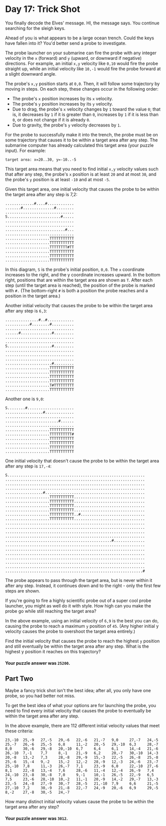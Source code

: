 # Day 17: Trick Shot

You finally decode the Elves' message. HI, the message says. You continue
searching for the sleigh keys.

Ahead of you is what appears to be a large ocean trench. Could the keys have
fallen into it? You'd better send a probe to investigate.

The probe launcher on your submarine can fire the probe with any integer
velocity in the `x` (forward) and `y` (upward, or downward if negative)
directions. For example, an initial `x,y` velocity like `0,10` would fire the
probe straight up, while an initial velocity like `10,-1` would fire the probe
forward at a slight downward angle.

The probe's `x,y` position starts at `0,0`. Then, it will follow some trajectory
by moving in steps. On each step, these changes occur in the following order:

* The probe's `x` position increases by its `x` velocity.
* The probe's `y` position increases by its `y` velocity.
* Due to drag, the probe's `x` velocity changes by `1` toward the value `0`;
  that is, it decreases by `1` if it is greater than `0`, increases by `1` if it
  is less than `0`, or does not change if it is already `0`.
* Due to gravity, the probe's `y` velocity decreases by `1`.

For the probe to successfully make it into the trench, the probe must be on some
trajectory that causes it to be within a target area after any step. The
submarine computer has already calculated this target area (your puzzle input).
For example:

```
target area: x=20..30, y=-10..-5
```

This target area means that you need to find initial `x,y` velocity values such
that after any step, the probe's `x` position is at least `20` and at most `30`,
and the probe's `y` position is at least `-10` and at most `-5`.

Given this target area, one initial velocity that causes the probe to be within
the target area after any step is 7,2:

```
.............#....#............
.......#..............#........
...............................
S........................#.....
...............................
...............................
...........................#...
...............................
....................TTTTTTTTTTT
....................TTTTTTTTTTT
....................TTTTTTTT#TT
....................TTTTTTTTTTT
....................TTTTTTTTTTT
....................TTTTTTTTTTT
```

In this diagram, `S` is the probe's initial position, `0,0`. The `x` coordinate
increases to the right, and the y coordinate increases upward. In the bottom
right, positions that are within the target area are shown as `T`. After each
step (until the target area is reached), the position of the probe is marked
with `#.` (The bottom-right `#` is both a position the probe reaches and a
position in the target area.)

Another initial velocity that causes the probe to be within the target area
after any step is `6,3`:

```
...............#..#............
...........#........#..........
...............................
......#..............#.........
...............................
...............................
S....................#.........
...............................
...............................
...............................
.....................#.........
....................TTTTTTTTTTT
....................TTTTTTTTTTT
....................TTTTTTTTTTT
....................TTTTTTTTTTT
....................T#TTTTTTTTT
....................TTTTTTTTTTT
```

Another one is `9,0`:

```
S........#.....................
.................#.............
...............................
........................#......
...............................
....................TTTTTTTTTTT
....................TTTTTTTTTT#
....................TTTTTTTTTTT
....................TTTTTTTTTTT
....................TTTTTTTTTTT
....................TTTTTTTTTTT
```

One initial velocity that doesn't cause the probe to be within the target area
after any step is `17,-4`:

```
S..............................................................
...............................................................
...............................................................
...............................................................
.................#.............................................
....................TTTTTTTTTTT................................
....................TTTTTTTTTTT................................
....................TTTTTTTTTTT................................
....................TTTTTTTTTTT................................
....................TTTTTTTTTTT..#.............................
....................TTTTTTTTTTT................................
...............................................................
...............................................................
...............................................................
...............................................................
................................................#..............
...............................................................
...............................................................
...............................................................
...............................................................
...............................................................
...............................................................
..............................................................#
```

The probe appears to pass through the target area, but is never within it after
any step. Instead, it continues down and to the right - only the first few steps
are shown.

If you're going to fire a highly scientific probe out of a super cool probe
launcher, you might as well do it with style. How high can you make the probe go
while still reaching the target area?

In the above example, using an initial velocity of `6,9` is the best you can do,
causing the probe to reach a maximum `y` position of `45`. (Any higher initial y
velocity causes the probe to overshoot the target area entirely.)

Find the initial velocity that causes the probe to reach the highest `y`
position and still eventually be within the target area after any step. What is
the highest y position it reaches on this trajectory?

#### Your puzzle answer was `25200`.

## Part Two

Maybe a fancy trick shot isn't the best idea; after all, you only have one
probe, so you had better not miss.

To get the best idea of what your options are for launching the probe, you need
to find every initial velocity that causes the probe to eventually be within the
target area after any step.

In the above example, there are 112 different initial velocity values that meet
these criteria:

```
23,-10  25,-9   27,-5   29,-6   22,-6   21,-7   9,0     27,-7   24,-5
25,-7   26,-6   25,-5   6,8     11,-2   20,-5   29,-10  6,3     28,-7
8,0     30,-6   29,-8   20,-10  6,7     6,4     6,1     14,-4   21,-6
26,-10  7,-1    7,7     8,-1    21,-9   6,2     20,-7   30,-10  14,-3
20,-8   13,-2   7,3     28,-8   29,-9   15,-3   22,-5   26,-8   25,-8
25,-6   15,-4   9,-2    15,-2   12,-2   28,-9   12,-3   24,-6   23,-7
25,-10  7,8     11,-3   26,-7   7,1     23,-9   6,0     22,-10  27,-6
8,1     22,-8   13,-4   7,6     28,-6   11,-4   12,-4   26,-9   7,4
24,-10  23,-8   30,-8   7,0     9,-1    10,-1   26,-5   22,-9   6,5
7,5     23,-6   28,-10  10,-2   11,-1   20,-9   14,-2   29,-7   13,-3
23,-5   24,-8   27,-9   30,-7   28,-5   21,-10  7,9     6,6     21,-5
27,-10  7,2     30,-9   21,-8   22,-7   24,-9   20,-6   6,9     29,-5
8,-2    27,-8   30,-5   24,-7
```

How many distinct initial velocity values cause the probe to be within the
target area after any step?

#### Your puzzle answer was `3012`.